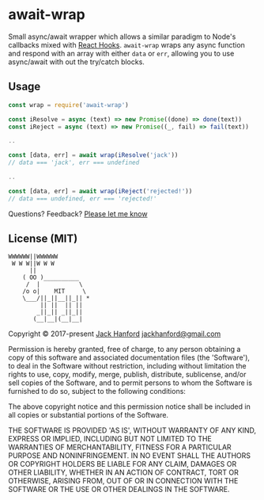 # await-wrap

Small async/await wrapper which allows a similar paradigm to Node's callbacks mixed with [React Hooks](https://reactjs.org/docs/hooks-intro.html). `await-wrap` wraps any async function and respond with an array with either `data` or `err`, allowing you to use async/await with out the try/catch blocks.

## Usage

```js
const wrap = require('await-wrap')

const iResolve = async (text) => new Promise((done) => done(text))
const iReject = async (text) => new Promise((_, fail) => fail(text))

..

const [data, err] = await wrap(iResolve('jack'))
// data === 'jack', err === undefined

..

const [data, err] = await wrap(iReject('rejected!'))
// data === undefined, err === 'rejected!'
```

Questions? Feedback? [Please let me know](https://github.com/hanford/await-wrap/issues/new)

## License (MIT)

```
WWWWWW||WWWWWW
 W W W||W W W
      ||
    ( OO )__________
     /  |           \
    /o o|    MIT     \
    \___/||_||__||_|| *
         || ||  || ||
        _||_|| _||_||
       (__|__|(__|__|
```

Copyright © 2017-present [Jack Hanford](http://jackhanford.com) jackhanford@gmail.com

Permission is hereby granted, free of charge, to any person obtaining a copy of this software and associated documentation files (the 'Software'), to deal in the Software without restriction, including without limitation the rights to use, copy, modify, merge, publish, distribute, sublicense, and/or sell copies of the Software, and to permit persons to whom the Software is furnished to do so, subject to the following conditions:

The above copyright notice and this permission notice shall be included in all copies or substantial portions of the Software.

THE SOFTWARE IS PROVIDED 'AS IS', WITHOUT WARRANTY OF ANY KIND, EXPRESS OR IMPLIED, INCLUDING BUT NOT LIMITED TO THE WARRANTIES OF MERCHANTABILITY, FITNESS FOR A PARTICULAR PURPOSE AND NONINFRINGEMENT. IN NO EVENT SHALL THE AUTHORS OR COPYRIGHT HOLDERS BE LIABLE FOR ANY CLAIM, DAMAGES OR OTHER LIABILITY, WHETHER IN AN ACTION OF CONTRACT, TORT OR OTHERWISE, ARISING FROM, OUT OF OR IN CONNECTION WITH THE SOFTWARE OR THE USE OR OTHER DEALINGS IN THE SOFTWARE.
